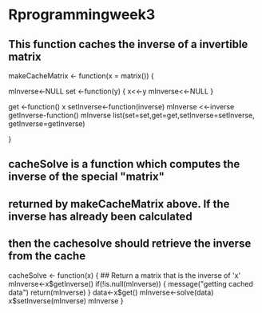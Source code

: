 # Rprogrammingweek3
## This function caches the inverse of a invertible matrix


makeCacheMatrix <- function(x = matrix()) {
  
  mInverse<-NULL
  set <-function(y) {
        x<<-y
        mInverse<<-NULL
  }
  
  get <-function() x
  setInverse<-function(inverse) mInverse <<-inverse
  getInverse-function() mInverse
  list(set=set,get=get,setInverse=setInverse,
      getInverse=getInverse)

}


## cacheSolve is a function which computes the inverse of the special "matrix" 
## returned by makeCacheMatrix above. If the inverse has already been calculated 
## then the cachesolve should retrieve the inverse from the cache

cacheSolve <- function(x) {
        ## Return a matrix that is the inverse of 'x'
  mInverse<-x$getInverse()
  if(!is.null(mInverse)) {
      message("getting cached data")
      return(mInverse)
  }
  data<-x$get()
  mInverse<-solve(data)
  x$setInverse(mInverse)
  mInverse
}
